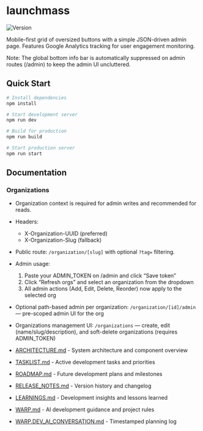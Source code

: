 # launchmass

![Version](https://img.shields.io/badge/version-1.4.0-blue)

Mobile-first grid of oversized buttons with a simple JSON-driven admin page. Features Google Analytics tracking for user engagement monitoring.

Note: The global bottom info bar is automatically suppressed on admin routes (/admin) to keep the admin UI uncluttered.

## Quick Start

```bash
# Install dependencies
npm install

# Start development server
npm run dev

# Build for production
npm run build

# Start production server
npm run start
```

## Documentation

### Organizations
- Organization context is required for admin writes and recommended for reads.
- Headers:
  - X-Organization-UUID (preferred)
  - X-Organization-Slug (fallback)
- Public route: `/organization/[slug]` with optional `?tag=` filtering.
- Admin usage:
  1) Paste your ADMIN_TOKEN on /admin and click “Save token”
  2) Click “Refresh orgs” and select an organization from the dropdown
  3) All admin actions (Add, Edit, Delete, Reorder) now apply to the selected org
- Optional path-based admin per organization: `/organization/[id]/admin` — pre-scoped admin UI for the org
- Organizations management UI: `/organizations` — create, edit (name/slug/description), and soft-delete organizations (requires ADMIN_TOKEN)

- [ARCHITECTURE.md](ARCHITECTURE.md) - System architecture and component overview
- [TASKLIST.md](TASKLIST.md) - Active development tasks and priorities
- [ROADMAP.md](ROADMAP.md) - Future development plans and milestones
- [RELEASE_NOTES.md](RELEASE_NOTES.md) - Version history and changelog
- [LEARNINGS.md](LEARNINGS.md) - Development insights and lessons learned
- [WARP.md](WARP.md) - AI development guidance and project rules
- [WARP.DEV_AI_CONVERSATION.md](WARP.DEV_AI_CONVERSATION.md) - Timestamped planning log
